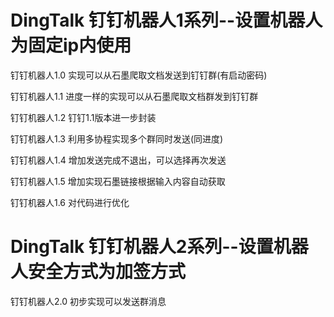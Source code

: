 # DingTalk 钉钉机器人1系列--设置机器人为固定ip内使用

钉钉机器人1.0  实现可以从石墨爬取文档发送到钉钉群(有启动密码)

钉钉机器人1.1  进度一样的实现可以从石墨爬取文档群发到钉钉群

钉钉机器人1.2  钉钉1.1版本进一步封装

钉钉机器人1.3  利用多协程实现多个群同时发送(同进度)

钉钉机器人1.4  增加发送完成不退出，可以选择再次发送

钉钉机器人1.5  增加实现石墨链接根据输入内容自动获取

钉钉机器人1.6  对代码进行优化

# DingTalk 钉钉机器人2系列--设置机器人安全方式为加签方式

钉钉机器人2.0  初步实现可以发送群消息
